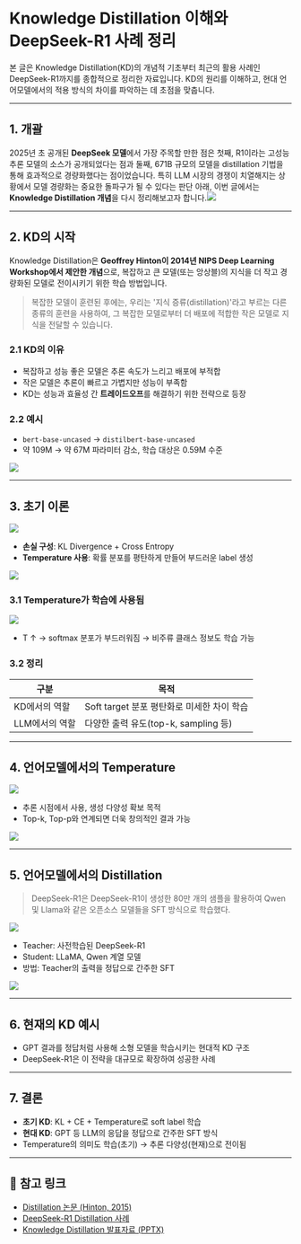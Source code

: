 # Knowledge Distillation 이해와 DeepSeek-R1 사례 정리

본 글은 Knowledge Distillation(KD)의 개념적 기초부터 최근의 활용 사례인 DeepSeek-R1까지를 종합적으로 정리한 자료입니다. KD의 원리를 이해하고, 현대 언어모델에서의 적용 방식의 차이를 파악하는 데 초점을 맞춥니다.

---

## 1. 개괄

2025년 초 공개된 **DeepSeek 모델**에서 가장 주목할 만한 점은 첫째, R1이라는 고성능 추론 모델의 소스가 공개되었다는 점과 둘째, 671B 규모의 모델을 distillation 기법을 통해 효과적으로 경량화했다는 점이었습니다. 특히 LLM 시장의 경쟁이 치열해지는 상황에서 모델 경량화는 중요한 돌파구가 될 수 있다는 판단 아래, 이번 글에서는 **Knowledge Distillation 개념**을 다시 정리해보고자 합니다.![](https://velog.velcdn.com/images/paradeigma/post/0a51a9a0-f1e7-432a-aefb-768f0876eaeb/image.png)

---

## 2. KD의 시작

Knowledge Distillation은 **Geoffrey Hinton이 2014년 NIPS Deep Learning Workshop에서 제안한 개념**으로, 복잡하고 큰 모델(또는 앙상블)의 지식을 더 작고 경량화된 모델로 전이시키기 위한 학습 방법입니다.

> 복잡한 모델이 훈련된 후에는, 우리는 '지식 증류(distillation)'라고 부르는 다른 종류의 훈련을 사용하여, 그 복잡한 모델로부터 더 배포에 적합한 작은 모델로 지식을 전달할 수 있습니다.

### 2.1 KD의 이유

- 복잡하고 성능 좋은 모델은 추론 속도가 느리고 배포에 부적합
- 작은 모델은 추론이 빠르고 가볍지만 성능이 부족함
- KD는 성능과 효율성 간 **트레이드오프**를 해결하기 위한 전략으로 등장

### 2.2 예시

- `bert-base-uncased` → `distilbert-base-uncased`  
- 약 109M → 약 67M 파라미터 감소, 학습 대상은 0.59M 수준

![](https://velog.velcdn.com/images/paradeigma/post/923d139c-6f78-4152-ad71-d8ad8fc9470b/image.png)

---

## 3. 초기 이론

![](https://velog.velcdn.com/images/paradeigma/post/1ae772a4-919b-49f8-a1fc-42063f09cf1a/image.png)

- **손실 구성**: KL Divergence + Cross Entropy
- **Temperature 사용**: 확률 분포를 평탄하게 만들어 부드러운 label 생성

![](https://velog.velcdn.com/images/paradeigma/post/7cee6f48-2a91-4397-8638-b33d943df213/image.png)

### 3.1 Temperature가 학습에 사용됨

![](https://velog.velcdn.com/images/paradeigma/post/59b469cc-6495-422c-94b5-ab49b9e75b4d/image.png)

- T ↑ → softmax 분포가 부드러워짐 → 비주류 클래스 정보도 학습 가능

### 3.2 정리

| 구분           | 목적                                       |
| -------------- | ------------------------------------------ |
| KD에서의 역할  | Soft target 분포 평탄화로 미세한 차이 학습 |
| LLM에서의 역할 | 다양한 출력 유도(top-k, sampling 등)       |

---

## 4. 언어모델에서의 Temperature

![](https://velog.velcdn.com/images/paradeigma/post/b569c06f-d3b2-4f04-b548-dc4450d8404f/image.png)

- 추론 시점에서 사용, 생성 다양성 확보 목적
- Top-k, Top-p와 연계되면 더욱 창의적인 결과 가능

![](https://velog.velcdn.com/images/paradeigma/post/c8a358d0-0cf8-4cd8-89c1-16c8347be258/image.png)

---

## 5. 언어모델에서의 Distillation

> DeepSeek-R1은 DeepSeek-R1이 생성한 80만 개의 샘플을 활용하여 Qwen 및 Llama와 같은 오픈소스 모델들을 SFT 방식으로 학습했다.

![](https://velog.velcdn.com/images/paradeigma/post/5d9691fc-b138-4a50-bf78-257a06f32c1e/image.png)

- Teacher: 사전학습된 DeepSeek-R1
- Student: LLaMA, Qwen 계열 모델
- 방법: Teacher의 출력을 정답으로 간주한 SFT

![](https://velog.velcdn.com/images/paradeigma/post/f9ae7607-1f77-40a2-a3fc-6791b8e55e5b/image.png)

---

## 6. 현재의 KD 예시

- GPT 결과를 정답처럼 사용해 소형 모델을 학습시키는 현대적 KD 구조
- DeepSeek-R1은 이 전략을 대규모로 확장하여 성공한 사례

---

## 7. 결론

- **초기 KD**: KL + CE + Temperature로 soft label 학습
- **현대 KD**: GPT 등 LLM의 응답을 정답으로 간주한 SFT 방식
- Temperature의 의미도 학습(초기) → 추론 다양성(현재)으로 전이됨

---

## 🔗 참고 링크

- [Distillation 논문 (Hinton, 2015)](https://arxiv.org/abs/1503.02531)
- [DeepSeek-R1 Distillation 사례](https://arxiv.org/abs/2501.12948)
- [Knowledge Distillation 발표자료 (PPTX)](week3/Knowledge%20Distillation.pptx)